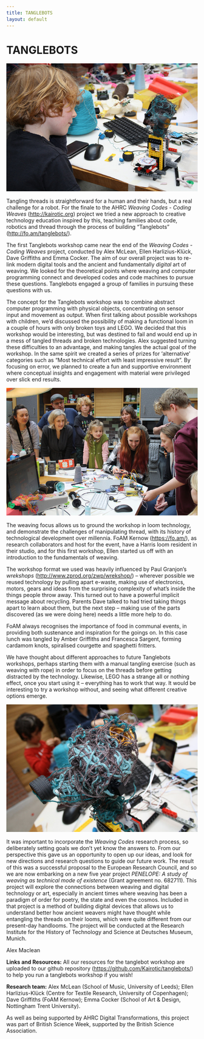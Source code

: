```yaml
---
title: TANGLEBOTS
layout: default
---
```



# TANGLEBOTS

![Image1](Images/Tanglebots_Image1.jpg)


Tangling threads is straightforward for a human and their hands, but a real challenge for a robot. For the finale to the AHRC *Weaving Codes - Coding Weaves* (http://kairotic.org) project we tried a new approach to creative technology education inspired by this, teaching families about code, robotics and thread through the process of building “Tanglebots” (http://fo.am/tanglebots/).

The first Tanglebots workshop came near the end of the *Weaving Codes - Coding Weaves* project, conducted by Alex McLean, Ellen Harlizius-Klück, Dave Griffiths and Emma Cocker. The aim of our overall project was to re-link modern digital tools and the ancient and fundamentally *digital* art of weaving. We looked for the theoretical points where weaving and computer programming connect and developed codes and code machines to pursue these questions. Tanglebots engaged a group of families in pursuing these questions with us.

The concept for the Tanglebots workshop was to combine abstract computer programming with physical objects, concentrating on sensor input and movement as output. When first talking about possible workshops with children, we’d discussed the possibility of making a functional loom in a couple of hours with only broken toys and LEGO. We decided that this workshop would be interesting, but was destined to fail and would end up in a mess of tangled threads and broken technologies. Alex suggested turning these difficulties to an advantage, and making tangles the actual goal of the workshop. In the same spirit we created a series of prizes for ‘alternative’ categories such as “Most technical effort with least impressive result”. By focusing on error, we planned to create a fun and supportive environment where conceptual insights and engagement with material were privileged over slick end results.

![Image2](Images/Tanglebots_Image2.jpg)

The weaving focus allows us to ground the workshop in loom technology, and demonstrate the challenges of manipulating thread, with its history of technological development over millennia. FoAM Kernow (https://fo.am/), as research collaborators and host for the event, have a Harris loom resident in their studio, and for this first workshop, Ellen started us off with an introduction to the fundamentals of weaving.

The workshop format we used was heavily influenced by Paul Granjon’s *wrekshops* (http://www.zprod.org/zwp/wrekshop/) – wherever possible we reused technology by pulling apart e-waste, making use of electronics, motors, gears and ideas from the surprising complexity of what’s inside the things people throw away. This turned out to have a powerful implicit message about recycling. Parents Dave talked to had tried taking things apart to learn about them, but the next step – making use of the parts discovered (as we were doing here) needs a little more help to do.

FoAM always recognises the importance of food in communal events, in providing both sustenance and inspiration for the goings on. In this case lunch was tangled by Amber Griffiths and Francesca Sargent, forming cardamom knots, spiralised courgette and spaghetti fritters.

We have thought about different approaches to future Tanglebots workshops, perhaps starting them with a manual tangling exercise (such as weaving with rope) in order to focus on the threads before getting distracted by the technology. Likewise, LEGO has a strange all or nothing effect, once you start using it – everything has to work that way. It would be interesting to try a workshop without, and seeing what different creative options emerge.

![Image3](Images/Tanglebots_Image3.jpg)

It was important to incorporate the *Weaving Codes* research process, so deliberately setting goals we don’t yet know the answers to. From our perspective this gave us an opportunity to open up our ideas, and look for new directions and research questions to guide our future work. The result of this was a successful proposal to the European Research Council, and so we are now embarking on a new five year project *PENELOPE: A study of weaving as technical mode of existence* (Grant agreement no. 682711). This project will explore the connections between weaving and digital technology or art, especially in ancient times where weaving has been a paradigm of order for poetry, the state and even the cosmos. Included in that project is a method of building digital devices that allows us to understand better how ancient weavers might have thought while entangling the threads on their looms, which were quite different from our present-day handlooms. The project will be conducted at the Research Institute for the History of Technology and Science at Deutsches Museum, Munich.

Alex Maclean


**Links and Resources:**
All our resources for the tanglebot workshop are uploaded to our github repository (https://github.com/Kairotic/tanglebots/) to help you run a tanglebots workshop if you wish!

**Research team:**
Alex McLean (School of Music, University of Leeds); Ellen Harlizius-Klück (Centre for Textile Research, University of Copenhagen); Dave Griffiths (FoAM Kernow); Emma Cocker (School of Art & Design, Nottingham Trent University).

As well as being supported by AHRC Digital Transformations, this project was part of British Science Week, supported by the British Science Association.

